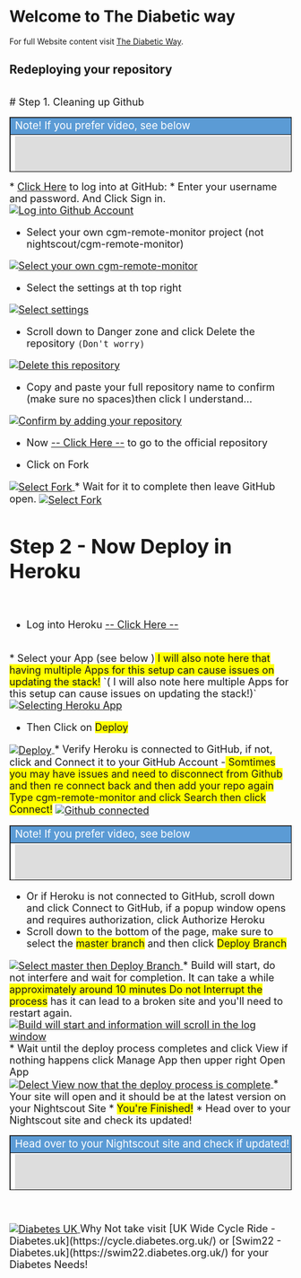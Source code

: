 # Welcome to The Diabetic way

For full Website content visit [The Diabetic Way](https://www.thediabeticway.co.uk/index.php/en/).

## Redeploying your repository
<br>

<font size="4">
# Step 1. Cleaning up Github
<br>

<table width="1166" border="1" style="border-color: #000000; background-color: #ffffff;" cellpadding="1" cellspacing="1" height="98">
<tbody>
<tr style="height: 16px;">
<td style="width: 1158px; border-color: #000000; background-color: #5B9BD5;" fff=""><span style="font-size: 14pt;"><span style="color: #ffffff;">Note!  If you prefer video, see below</span></span></td>
</tr>
<tr style="height: 56.4063px;">
<td style="width: 1158px; border-color: #000000;"><span style="font-family: tahoma, arial, helvetica, sans-serif; font-size: 14pt;">
<iframe width="850" height="415" src="https://www.youtube.com/embed/mk2dyzz4r28" title="YouTube video player" frameborder="0" allow="accelerometer; autoplay; clipboard-write; encrypted-media; gyroscope; picture-in-picture" allowfullscreen></iframe>  </span></td>
</tr>
</tbody>
</table>
*  <a href=" https://github.com/login" target="_blank" title="Github Log into Account">Click Here</a> to log into at GitHub: 
* 	Enter your username and password. And Click Sign in.

<a href="" target="_blank">
  <img width="auto" height="auto" border="0" align="center"  src="/img/Github/signintogithub.jpg" title="Log into Github Account"/>
</a>

* Select your own cgm-remote-monitor project (not nightscout/cgm-remote-monitor)

<a href="" target="_blank">
  <img width="auto" height="auto" border="0" align="center"  src="/img/Github/your-own-cgm-remote-monitor-project.jpg" title="Select your own cgm-remote-monitor"/>
</a>

* Select the settings at th top right

<a href="" target="_blank">
  <img width="auto" height="auto" border="0" align="center"  src="/img/Github/settings.jpg" title="Select settings"/>
</a>


* Scroll down to Danger zone and click Delete the repository `(Don't worry)`

<a href="" target="_blank">
  <img width="auto" height="auto" border="0" align="center"  src="/img/Github/deleterepository.jpg" title="Delete this repository
"/>
</a>

* Copy and paste your full repository name to confirm (make sure no spaces)then click I understand...
<a href="" target="_blank">
  <img width="auto" height="auto" border="0" align="center"  src="/img/Github/reenterrepository-name.jpg" title="Confirm by adding your repository"/>
</a>

* Now <a href=" https://github.com/nightscout/cgm-remote-monitor" target="_blank" title="Update Tool">-- Click Here  --</a> to go to the official repository <span style="background-color: #FFFF00"><br>

* Click on Fork

<a href="" target="_blank">
  <img width="auto" height="auto" border="0" align="center"  src="/img/Github/Fork.jpg" title="Select Fork"/>
</a>
*  Wait for it to complete then leave GitHub open.

<a href="" target="_blank">
  <img width="auto" height="auto" border="0" align="center"  src="/img/Github/forking nightscout.jpg" title="Select Fork"/>
</a>

# Step 2 - Now Deploy in Heroku
<br>

* Log into Heroku <a href=" https://id.heroku.com/login" target="_blank" title="logging into Heroku">-- Click Here  --</a> <br>
<br>
* Select your App (see below )<span style="background-color: #FFFF00"> I will also note here that having multiple Apps for this setup can cause issues on updating the stack!</span> `( I will also note here multiple Apps for this setup can cause issues on updating the stack!)`

<a href="" target="_blank">
  <img width="auto" height="auto" border="0" align="center"  src="/img/Heroku/SelectingApp.jpg" title="Selecting Heroku App"/>
</a>

* Then Click on <span style="background-color: #FFFF00"> Deploy</span> 
 <a href="" target="_blank">
  <img width="auto" height="auto" border="0" align="center"  src="/img/Heroku/clickondeploy.jpg" title="Deploy"/>
</a>
* Verify Heroku is connected to GitHub, if not, click and Connect it to your GitHub Account  -<span style="background-color: #FFFF00"> Somtimes you may have issues and need to disconnect from Github and then re connect back and then add your repo again Type cgm-remote-monitor and click Search then click Connect!</span>  
 <a href="" target="_blank">
  <img width="auto" height="auto" border="0" align="center"  src="/img/Heroku/github connected.jpg" title="Github connected"/>
  </a>
  
<table width="1166" border="1" style="border-color: #000000; background-color: #ffffff;" cellpadding="1" cellspacing="1" height="98">
<tbody>
<tr style="height: 16px;">
<td style="width: 1158px; border-color: #000000; background-color: #5B9BD5;" fff=""><span style="font-size: 14pt;"><span style="color: #ffffff;">Note!  If you prefer video, see below</span></span></td>
</tr>
<tr style="height: 56.4063px;">
<td style="width: 1158px; border-color: #000000;"><span style="font-family: tahoma, arial, helvetica, sans-serif; font-size: 14pt;">
<iframe width="850" height="415" src="https://www.youtube.com/embed/5S2lcc5XY_g" title="YouTube video player" frameborder="0" allow="accelerometer; autoplay; clipboard-write; encrypted-media; gyroscope; picture-in-picture" allowfullscreen></iframe>  </span></td>
</tr>
</tbody>
</table>
  
  * Or if Heroku is not connected to GitHub, scroll down and click Connect to GitHub, if a popup window opens and requires authorization, click Authorize Heroku
  * Scroll down to the bottom of the page, make sure to select the <span style="background-color: #FFFF00">master branch</span>  and then click <span style="background-color: #FFFF00"> Deploy Branch</span>
  <a href="" target="_blank">
  <img width="auto" height="auto" border="0" align="center"  src="/img/Heroku/masterthendeploy.jpg" title="Select master then Deploy Branch"/>
</a>
  * Build will start, do not interfere and wait for completion. It can take a while <span style="background-color: #FFFF00">approximately around 10 minutes Do not Interrupt the process</span>  has it can lead to a broken site and you'll need to restart again.
  <a href="" target="_blank">
  <img width="auto" height="auto" border="0" align="center"  src="/img/Heroku/Build-will-start.jpg" title="Build will start and information will scroll in the log window"/>
</a>
* Wait until the deploy process completes and click View if nothing happens click Manage App then upper right Open App
<a href="" target="_blank">
  <img width="auto" height="auto" border="0" align="center"  src="/img/Heroku/view-App.jpg" title="Delect View now that the deploy process is complete"/>
</a>
* Your site will open and  it should be at the latest version on your Nightscout Site
* <span style="background-color: #FFFF00">You're Finished!</span> 
* Head over to your Nightscout site and check its updated!


<table width="1166" border="1" style="border-color: #000000; background-color: #ffffff;" cellpadding="1" cellspacing="1" height="98">
<tbody>
<tr style="height: 16px;">
<td style="width: 1158px; border-color: #000000; background-color: #5B9BD5;" fff=""><span style="font-size: 14pt;"><span style="color: #ffffff;">Head over to your Nightscout site and check if updated!</span></span></td>
</tr>
<tr style="height: 56.4063px;">
<td style="width: 1158px; border-color: #000000;"><span style="font-family: tahoma, arial, helvetica, sans-serif; font-size: 14pt;">
<iframe width="850" height="415" src="https://www.youtube.com/embed/MFsbm45b6YY" title="YouTube video player" frameborder="0" allow="accelerometer; autoplay; clipboard-write; encrypted-media; gyroscope; picture-in-picture" allowfullscreen></iframe>  </span></td>
</tr>
</tbody>
</table>
<br><br>
<a href="https://www.diabetes.org.uk/" target="_blank">
  <img width="auto" height="auto" border="0" align="center"  src="/img/Diabetesuk/pngarea.com_rutgers-logo-png-8467605.png" title="Diabetes UK"/>
</a>               Why Not take visit [UK Wide Cycle Ride - Diabetes.uk](https://cycle.diabetes.org.uk/) or  [Swim22 - Diabetes.uk](https://swim22.diabetes.org.uk/) for your Diabetes Needs!
</font>

 <!--

<table width="1166" border="1" style="border-color: #000000; background-color: #ffffff;" cellpadding="1" cellspacing="1" height="98">
<tbody>
<tr style="height: 16px;">
<td style="width: 1158px; border-color: #000000; background-color: #5B9BD5;" fff=""><span style="font-size: 14pt;"><span style="color: #ffffff;">Note!  If you prefer video, see below</span></span></td>
</tr>
<tr style="height: 56.4063px;">
<td style="width: 1158px; border-color: #000000;"><span style="font-family: tahoma, arial, helvetica, sans-serif; font-size: 14pt;">
<iframe width="850" height="415" src="https://www.youtube.com/embed/gUEqZAfPEZ4" title="YouTube video player" frameborder="0" allow="accelerometer; autoplay; clipboard-write; encrypted-media; gyroscope; picture-in-picture" allowfullscreen></iframe>  </span></td>
</tr>
</tbody>
</table>


-->



